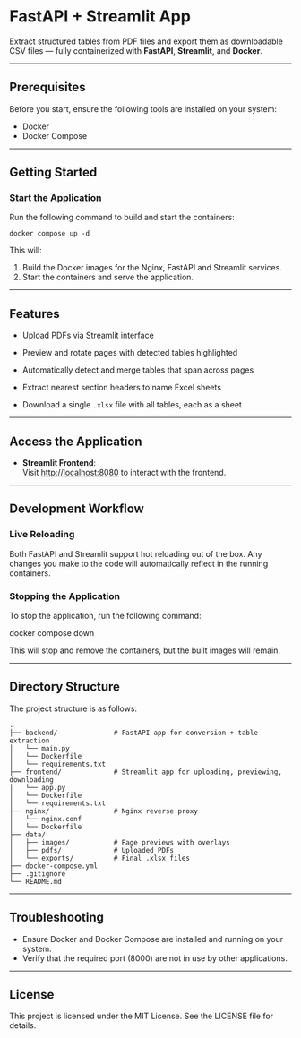 # FastAPI + Streamlit App

Extract structured tables from PDF files and export them as downloadable CSV files — 
fully containerized with **FastAPI**, **Streamlit**, and **Docker**.

---

## Prerequisites

Before you start, ensure the following tools are installed on your system:

- Docker  
- Docker Compose  

---

## Getting Started

### Start the Application

Run the following command to build and start the containers:  

```docker compose up -d```

This will: 

1. Build the Docker images for the Nginx, FastAPI and Streamlit services.  
2. Start the containers and serve the application.  

---

## Features

- Upload PDFs via Streamlit interface

- Preview and rotate pages with detected tables highlighted

- Automatically detect and merge tables that span across pages

- Extract nearest section headers to name Excel sheets

- Download a single `.xlsx` file with all tables, each as a sheet

---

## Access the Application

- **Streamlit Frontend**:  
  Visit <http://localhost:8080> to interact with the frontend.  

---

## Development Workflow

### Live Reloading

Both FastAPI and Streamlit support hot reloading out of the box. Any changes you 
make to the code will automatically reflect in the running containers.  

### Stopping the Application

To stop the application, run the following command:  

docker compose down  

This will stop and remove the containers, but the built images will remain.  

---

## Directory Structure

The project structure is as follows:  

```shell
.
├── backend/              # FastAPI app for conversion + table extraction
│   └── main.py
│   └── Dockerfile
│   └── requirements.txt
├── frontend/             # Streamlit app for uploading, previewing, downloading
│   └── app.py
│   └── Dockerfile
│   └── requirements.txt
├── nginx/                # Nginx reverse proxy
│   └── nginx.conf
│   └── Dockerfile
├── data/
│   ├── images/           # Page previews with overlays
│   ├── pdfs/             # Uploaded PDFs
│   └── exports/          # Final .xlsx files
├── docker-compose.yml
├── .gitignore
└── README.md
```

---

## Troubleshooting

- Ensure Docker and Docker Compose are installed and running on your system.  
- Verify that the required port (8000) are not in use by other 
applications.  

---

## License

This project is licensed under the MIT License. See the LICENSE file for details.
